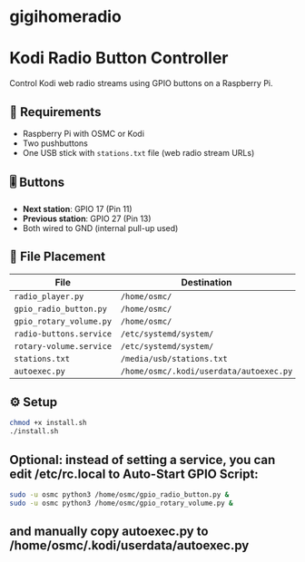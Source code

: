 # gigihomeradio

# Kodi Radio Button Controller

Control Kodi web radio streams using GPIO buttons on a Raspberry Pi.

## 🧩 Requirements

- Raspberry Pi with OSMC or Kodi
- Two pushbuttons
- One USB stick with `stations.txt` file (web radio stream URLs)

## 🎚 Buttons

- **Next station**: GPIO 17 (Pin 11)
- **Previous station**: GPIO 27 (Pin 13)
- Both wired to GND (internal pull-up used)

## 📂 File Placement

| File                    | Destination                              |
|-------------------------|------------------------------------------|
| `radio_player.py`       | `/home/osmc/`                            |
| `gpio_radio_button.py`  | `/home/osmc/`                            |
| `gpio_rotary_volume.py` | `/home/osmc/`                            |
| `radio-buttons.service` | `/etc/systemd/system/`                   |
| `rotary-volume.service` | `/etc/systemd/system/`                   |
| `stations.txt`          | `/media/usb/stations.txt`                |
| `autoexec.py`           | `/home/osmc/.kodi/userdata/autoexec.py`  |

## ⚙️ Setup

```bash
chmod +x install.sh
./install.sh
```



## Optional: instead of setting a service, you can edit /etc/rc.local to Auto-Start GPIO Script:

```bash
sudo -u osmc python3 /home/osmc/gpio_radio_button.py &
sudo -u osmc python3 /home/osmc/gpio_rotary_volume.py &
```

## and manually copy autoexec.py to /home/osmc/.kodi/userdata/autoexec.py
